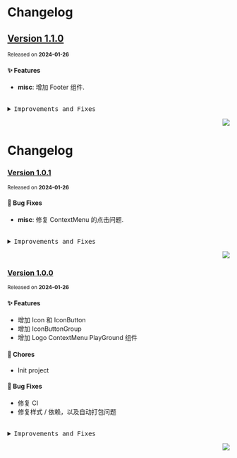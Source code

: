 <a name="readme-top"></a>

# Changelog

## [Version&nbsp;1.1.0](https://github.com/chat2db/Chat2DB-UI/compare/v1.0.1...v1.1.0)

<sup>Released on **2024-01-26**</sup>

#### ✨ Features

- **misc**: 增加 Footer 组件.

<br/>

<details>
<summary><kbd>Improvements and Fixes</kbd></summary>

#### What's improved

- **misc**: 增加 Footer 组件 ([2d14a03](https://github.com/chat2db/Chat2DB-UI/commit/2d14a03))

</details>

<div align="right">

[![](https://img.shields.io/badge/-BACK_TO_TOP-151515?style=flat-square)](#readme-top)

</div>

<a name="readme-top"></a>

# Changelog

### [Version&nbsp;1.0.1](https://github.com/chat2db/Chat2DB-UI/compare/v1.0.0...v1.0.1)

<sup>Released on **2024-01-26**</sup>

#### 🐛 Bug Fixes

- **misc**: 修复 ContextMenu 的点击问题.

<br/>

<details>
<summary><kbd>Improvements and Fixes</kbd></summary>

#### What's fixed

- **misc**: 修复 ContextMenu 的点击问题 ([81ddd9f](https://github.com/chat2db/Chat2DB-UI/commit/81ddd9f))

</details>

<div align="right">

[![](https://img.shields.io/badge/-BACK_TO_TOP-151515?style=flat-square)](#readme-top)

</div>

<a name="readme-top"></a>

### [Version&nbsp;1.0.0](https://github.com/chat2db/Chat2DB-UI/releases/tag/1.0.0)

<sup>Released on **2024-01-26**</sup>

#### ✨ Features

- 增加 Icon 和 IconButton
- 增加 IconButtonGroup
- 增加 Logo ContextMenu PlayGround 组件

#### 🎫 Chores

- Init project

#### 🐛 Bug Fixes

- 修复 CI
- 修复样式 / 依赖，以及自动打包问题

<br/>

<details>
<summary><kbd>Improvements and Fixes</kbd></summary>

#### What's fixed

- 修复 CI ([29acae4](https://github.com/chat2db/Chat2DB-UI/commit/29acae4))
- 修复样式 / 依赖，以及自动打包问题 ([1b40af3](https://github.com/chat2db/Chat2DB-UI/commit/1b40af3))

#### What's added

- 增加 Icon 和 IconButton ([1c4d9eb](https://github.com/chat2db/Chat2DB-UI/commit/1c4d9eb))
- 增加 IconButtonGroup ([0f3ac5a](https://github.com/chat2db/Chat2DB-UI/commit/0f3ac5a))
- 增加 Logo ContextMenu PlayGround 组件 ([7bfa293](https://github.com/chat2db/Chat2DB-UI/commit/7bfa293))

</details>

<div align="right">

[![](https://img.shields.io/badge/-BACK_TO_TOP-151515?style=flat-square)](#readme-top)

</div>

<a name="readme-top"></a>
